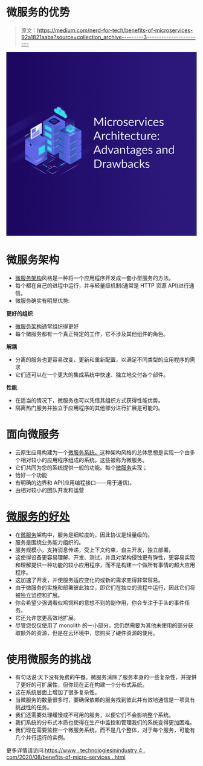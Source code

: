 # 微服务的优势

> 原文：<https://medium.com/nerd-for-tech/benefits-of-microservices-92a1821aaba?source=collection_archive---------3----------------------->

![](img/c7ac70f6d314f106b9de90de7df65b4c.png)

# 微服务架构

*   [微服务架构](https://www.technologiesinindustry4.com/)风格是一种将一个应用程序开发成一套小型服务的方法。
*   每个都在自己的进程中运行，并与轻量级机制(通常是 HTTP 资源 API)进行通信。
*   微服务确实有明显优势:

**更好的组织**

*   [微服务架构](https://www.technologiesinindustry4.com/)通常组织得更好
*   每个微服务都有一个真正特定的工作，它不涉及其他组件的角色。

**解耦**

*   分离的服务也更容易改变、更新和重新配置，以满足不同类型的应用程序的需求
*   它们还可以在一个更大的集成系统中快速、独立地交付各个部件。

**性能**

*   在适当的情况下，微服务也可以凭借其组织方式获得性能优势。
*   隔离热门服务并独立于应用程序的其他部分进行扩展是可能的。

# 面向微服务

*   云原生应用构建为一个[微服务系统。](https://www.technologiesinindustry4.com/)这种架构风格的总体思想是实现一个由多个相对较小的应用程序组成的系统。这些被称为微服务。
*   它们共同为您的系统提供一般的功能。每个[微服务](https://www.technologiesinindustry4.com/)实现；
*   恰好一个功能
*   有明确的边界和 API(应用编程接口——用于通信)。
*   由相对较小的团队开发和运营

# [微服务的好处](https://www.technologiesinindustry4.com/)

*   在[微服务](https://www.technologiesinindustry4.com/)架构中，服务是细粒度的，因此协议是轻量级的。
*   服务是围绕业务能力组织的。
*   服务规模小，支持消息传递，受上下文约束，自主开发，独立部署。
*   这使得设备更容易理解、开发、测试，并且对架构侵蚀更有弹性，更容易实现和理解提供一种功能的较小应用程序，而不是构建一个做所有事情的超大应用程序。
*   这加速了开发，并使服务适应变化的或新的需求变得非常容易。
*   由于微服务的实施和部署彼此独立，即它们在独立的流程中运行，因此它们将被独立监控和扩展。
*   你会希望少强调看似鸡饲料的意想不到的副作用，你会专注于手头的事件任务。
*   它还允许您更高效地扩展。
*   尽管您仅仅使用了 monolith 的一小部分，您仍然需要为其他未使用的部分获取额外的资源，但是在云环境中，您购买了硬件资源的使用。

# 使用微服务的挑战

*   有句话说:天下没有免费的午餐。微服务消除了服务本身的一些复杂性，并提供了更好的可扩展性，但你现在正在构建一个分布式系统。
*   这在系统层面上增加了很多复杂性。
*   当微服务的数量很多时，要确保依赖的服务找到彼此并有效地通信是一项具有挑战性的任务。
*   我们还需要处理缓慢或不可用的服务，以便它们不会影响整个系统。
*   我们系统的分布式本质也使得在生产中监控和管理我们的系统变得更加困难。
*   我们现在需要监控一个微服务系统，而不是几个整体，对于每个服务，可能有几个并行运行的实例。

更多详情请访问:[https://www . technologiesinindustry 4 . com/2020/08/benefits-of-micro-services . html](https://www.technologiesinindustry4.com/2020/08/benefits-of-micro-services.html)